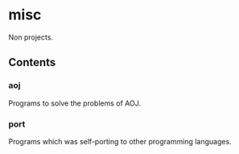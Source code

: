 misc
====

Non projects.

Contents
--------

### aoj

Programs to solve the problems of AOJ.

### port

Programs which was self-porting to other programming languages.
